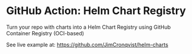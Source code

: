 # GitHub Action: Helm Chart Registry
Turn your repo with charts into a Helm Chart Registry using GitHub Container Registry (OCI-based)

See live example at: https://github.com/JimCronqvist/helm-charts